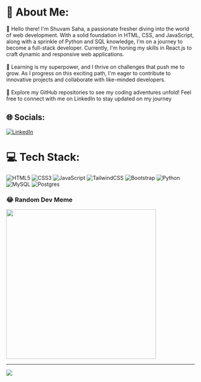 # 💫 About Me:
👋 Hello there! I'm Shuvam Saha, a passionate fresher diving into the world of web development. With a solid foundation in HTML, CSS, and JavaScript, along with a sprinkle of Python and SQL knowledge, I'm on a journey to become a full-stack developer. Currently, I'm honing my skills in React.js to craft dynamic and responsive web applications.<br><br>🌱 Learning is my superpower, and I thrive on challenges that push me to grow. As I progress on this exciting path, I'm eager to contribute to innovative projects and collaborate with like-minded developers.<br><br>🚀 Explore my GitHub repositories to see my coding adventures unfold! Feel free to connect with me on LinkedIn to stay updated on my journey


## 🌐 Socials:
[![LinkedIn](https://img.shields.io/badge/LinkedIn-%230077B5.svg?logo=linkedin&logoColor=white)](https://linkedin.com/in/http://www.linkedin.com/in/shuvam-saha-302366283) 

# 💻 Tech Stack:
![HTML5](https://img.shields.io/badge/html5-%23E34F26.svg?style=for-the-badge&logo=html5&logoColor=white) ![CSS3](https://img.shields.io/badge/css3-%231572B6.svg?style=for-the-badge&logo=css3&logoColor=white) ![JavaScript](https://img.shields.io/badge/javascript-%23323330.svg?style=for-the-badge&logo=javascript&logoColor=%23F7DF1E) ![TailwindCSS](https://img.shields.io/badge/tailwindcss-%2338B2AC.svg?style=for-the-badge&logo=tailwind-css&logoColor=white) ![Bootstrap](https://img.shields.io/badge/bootstrap-%238511FA.svg?style=for-the-badge&logo=bootstrap&logoColor=white) ![Python](https://img.shields.io/badge/python-3670A0?style=for-the-badge&logo=python&logoColor=ffdd54) ![MySQL](https://img.shields.io/badge/mysql-%2300000f.svg?style=for-the-badge&logo=mysql&logoColor=white) ![Postgres](https://img.shields.io/badge/postgres-%23316192.svg?style=for-the-badge&logo=postgresql&logoColor=white)

### 😂 Random Dev Meme
<img src='https://randommeme-five.vercel.app/' style="height: 400px;"/>

---
[![](https://visitcount.itsvg.in/api?id=Shuvam-2000&icon=0&color=0)](https://visitcount.itsvg.in)



